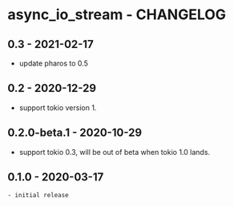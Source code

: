 # async_io_stream - CHANGELOG

## 0.3 - 2021-02-17

  - update pharos to 0.5


## 0.2 - 2020-12-29

  - support tokio version 1.


## 0.2.0-beta.1 - 2020-10-29

  - support tokio 0.3, will be out of beta when tokio 1.0 lands.


## 0.1.0 - 2020-03-17

	- initial release




